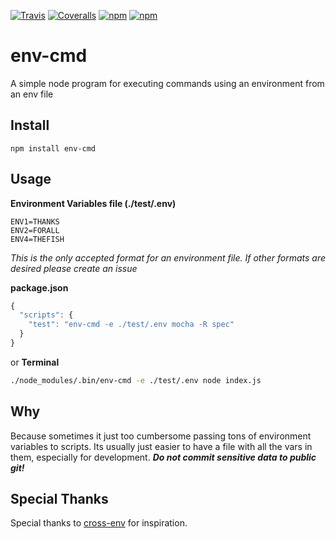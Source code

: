 [![Travis](https://img.shields.io/travis/toddbluhm/env-cmd.svg?maxAge=2592000)](https://travis-ci.org/toddbluhm/env-cmd)
[![Coveralls](https://img.shields.io/coveralls/toddbluhm/env-cmd.svg?maxAge=2592000)](https://coveralls.io/github/toddbluhm/env-cmd)
[![npm](https://img.shields.io/npm/toddbluhm/env-cmd.svg?maxAge=2592000)](https://www.npmjs.com/package/env-cmd)
[![npm](https://img.shields.io/npm/toddbluhm/env-cmd.svg?maxAge=2592000)](https://www.npmjs.com/package/env-cmd)

# env-cmd
A simple node program for executing commands using an environment from an env file

## Install
`npm install env-cmd`

## Usage
**Environment Variables file (./test/.env)**
```
ENV1=THANKS
ENV2=FORALL
ENV4=THEFISH
```
*This is the only accepted format for an environment file. If other formats are desired please create an issue*

**package.json**
```js
{
  "scripts": {
    "test": "env-cmd -e ./test/.env mocha -R spec"
  }
}
```
or
**Terminal**
```sh
./node_modules/.bin/env-cmd -e ./test/.env node index.js
```

## Why

Because sometimes it just too cumbersome passing tons of environment variables to scripts. Its usually just easier to have a file with all the vars in them, especially for development. ***Do not commit sensitive data to public git!***

## Special Thanks

Special thanks to [cross-env](https://github.com/kentcdodds/cross-env) for inspiration.

